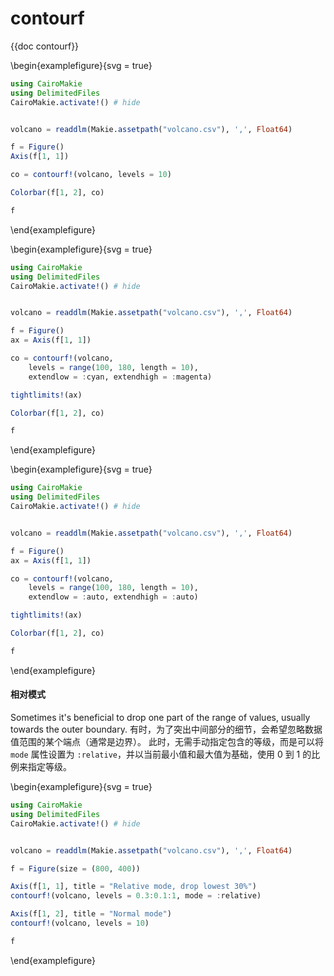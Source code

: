# contourf

{{doc contourf}}

\begin{examplefigure}{svg = true}

```julia
using CairoMakie
using DelimitedFiles
CairoMakie.activate!() # hide


volcano = readdlm(Makie.assetpath("volcano.csv"), ',', Float64)

f = Figure()
Axis(f[1, 1])

co = contourf!(volcano, levels = 10)

Colorbar(f[1, 2], co)

f
```

\end{examplefigure}

\begin{examplefigure}{svg = true}

```julia
using CairoMakie
using DelimitedFiles
CairoMakie.activate!() # hide


volcano = readdlm(Makie.assetpath("volcano.csv"), ',', Float64)

f = Figure()
ax = Axis(f[1, 1])

co = contourf!(volcano,
    levels = range(100, 180, length = 10),
    extendlow = :cyan, extendhigh = :magenta)

tightlimits!(ax)

Colorbar(f[1, 2], co)

f
```

\end{examplefigure}

\begin{examplefigure}{svg = true}

```julia
using CairoMakie
using DelimitedFiles
CairoMakie.activate!() # hide


volcano = readdlm(Makie.assetpath("volcano.csv"), ',', Float64)

f = Figure()
ax = Axis(f[1, 1])

co = contourf!(volcano,
    levels = range(100, 180, length = 10),
    extendlow = :auto, extendhigh = :auto)

tightlimits!(ax)

Colorbar(f[1, 2], co)

f
```

\end{examplefigure}

#### 相对模式

Sometimes it's beneficial to drop one part of the range of values, usually towards the outer boundary.
有时，为了突出中间部分的细节，会希望忽略数据值范围的某个端点（通常是边界）。
此时，无需手动指定包含的等级，而是可以将 `mode` 属性设置为 `:relative`，并以当前最小值和最大值为基础，使用 0 到 1 的比例来指定等级。

\begin{examplefigure}{svg = true}

```julia
using CairoMakie
using DelimitedFiles
CairoMakie.activate!() # hide


volcano = readdlm(Makie.assetpath("volcano.csv"), ',', Float64)

f = Figure(size = (800, 400))

Axis(f[1, 1], title = "Relative mode, drop lowest 30%")
contourf!(volcano, levels = 0.3:0.1:1, mode = :relative)

Axis(f[1, 2], title = "Normal mode")
contourf!(volcano, levels = 10)

f
```

\end{examplefigure}

